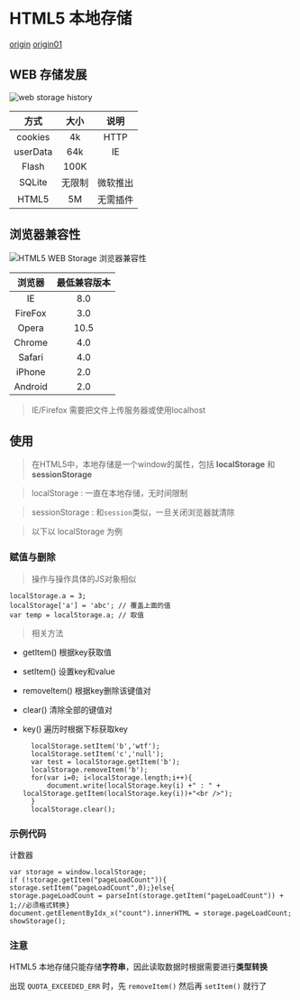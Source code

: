 # HTML5 本地存储

[origin](http://www.cnblogs.com/xiaowei0705/archive/2011/04/19/2021372.html)
[origin01](http://www.w3school.com.cn/html5/html_5_webstorage.asp)
## WEB 存储发展
![web storage history](http://pic002.cnblogs.com/images/2011/219983/2011052411382518.jpg)

方式 | 大小 | 说明
:---: | :---: | :---:
cookies | 4k | HTTP
userData | 64k | IE
Flash | 100K |
SQLite | 无限制 | 微软推出
HTML5 | 5M | 无需插件

##  浏览器兼容性

![HTML5 WEB Storage 浏览器兼容性](http://pic002.cnblogs.com/images/2011/219983/2011052411384081.jpg)

浏览器 | 最低兼容版本
:----: | :----:
IE | 8.0
FireFox | 3.0
Opera | 10.5
Chrome | 4.0
Safari | 4.0
iPhone | 2.0
Android | 2.0

> IE/Firefox 需要把文件上传服务器或使用localhost

## 使用

> 在HTML5中，本地存储是一个window的属性，包括 **localStorage** 和 **sessionStorage**

> localStorage : 一直在本地存储，无时间限制

> sessionStorage : 和`session`类似，一旦关闭浏览器就清除

> 以下以 localStorage 为例

### 赋值与删除

> 操作与操作具体的JS对象相似

	localStorage.a = 3;
	localStorage['a'] = 'abc'; // 覆盖上面的值
	var temp = localStorage.a; // 取值

> 相关方法

* getItem()
  根据key获取值
* setItem()
  设置key和value
* removeItem()
  根据key删除该键值对
* clear()
  清除全部的键值对
* key()
  遍历时根据下标获取key

		localStorage.setItem('b','wtf');
		localStorage.setItem('c','null');
		var test = localStorage.getItem('b');
		localStorage.removeItem('b');
		for(var i=0; i<localStorage.length;i++){
			document.write(localStorage.key(i) +" : " + localStorage.getItem(localStorage.key(i))+"<br />");
		}
		localStorage.clear();

### 示例代码

计数器

	var storage = window.localStorage;
	if (!storage.getItem("pageLoadCount")){ storage.setItem("pageLoadCount",0);}else{
	storage.pageLoadCount = parseInt(storage.getItem("pageLoadCount")) + 1;//必须格式转换}
	document.getElementByIdx_x("count").innerHTML = storage.pageLoadCount;
	showStorage();

### 注意

HTML5 本地存储只能存储**字符串**，因此读取数据时根据需要进行**类型转换**

出现 `QUOTA_EXCEEDED_ERR` 时，先 `removeItem()` 然后再 `setItem()` 就行了
